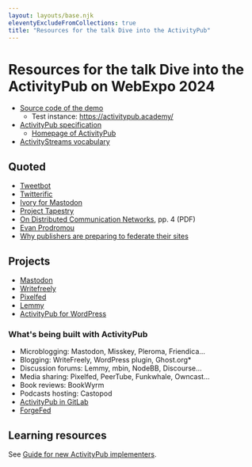 ```yaml
---
layout: layouts/base.njk
eleventyExcludeFromCollections: true
title: "Resources for the talk Dive into the ActivityPub"
---
```


# Resources for the talk Dive into the ActivityPub on WebExpo 2024

- [Source code of the demo](https://glitch.com/edit/#!/apwebexpo24)
    - Test instance: https://activitypub.academy/
- [ActivityPub specification](https://www.w3.org/TR/activitypub/)
    - [Homepage of ActivityPub](https://activitypub.rocks/)
- [ActivityStreams vocabulary](https://www.w3.org/TR/activitystreams-vocabulary/)

## Quoted

- [Tweetbot](https://tapbots.com/tweetbot/)
- [Twitterific](https://twitterrific.com/beyond)
- [Ivory for Mastodon](https://tapbots.com/ivory/)
- [Project Tapestry](https://www.kickstarter.com/projects/iconfactory/project-tapestry)
- [On Distributed Communication Networks](https://www.rand.org/content/dam/rand/pubs/papers/2005/P2626.pdf), pp. 4 (PDF)
- [Evan Prodromou](https://www.threads.net/@evanprodromou/post/C5dqW7irXytPoSwWJ3zNAstY86MjFbeObwvPf40)
- [Why publishers are preparing to federate their sites](https://digiday.com/media/why-publishers-are-preparing-to-federate-their-sites/)

## Projects

- [Mastodon](https://joinmastodon.org/)
- [Writefreely](https://writefreely.org/)
- [Pixelfed](https://pixelfed.org/)
- [Lemmy](https://join-lemmy.org/)
- [ActivityPub for WordPress](https://wordpress.org/plugins/activitypub/)

### What's being built with ActivityPub

- Microblogging: Mastodon, Misskey, Pleroma, Friendica…
- Blogging: WriteFreely, WordPress plugin, Ghost.org*
- Discussion forums: Lemmy, mbin, NodeBB, Discourse…
- Media sharing: Pixelfed, PeerTube, Funkwhale, Owncast…
- Book reviews: BookWyrm
- Podcasts hosting: Castopod
- [ActivityPub in GitLab](https://docs.gitlab.com/ee/development/activitypub/)
- [ForgeFed](https://forgefed.org/)

## Learning resources

See [Guide for new ActivityPub implementers](https://socialhub.activitypub.rocks/pub/guide-for-new-activitypub-implementers).


